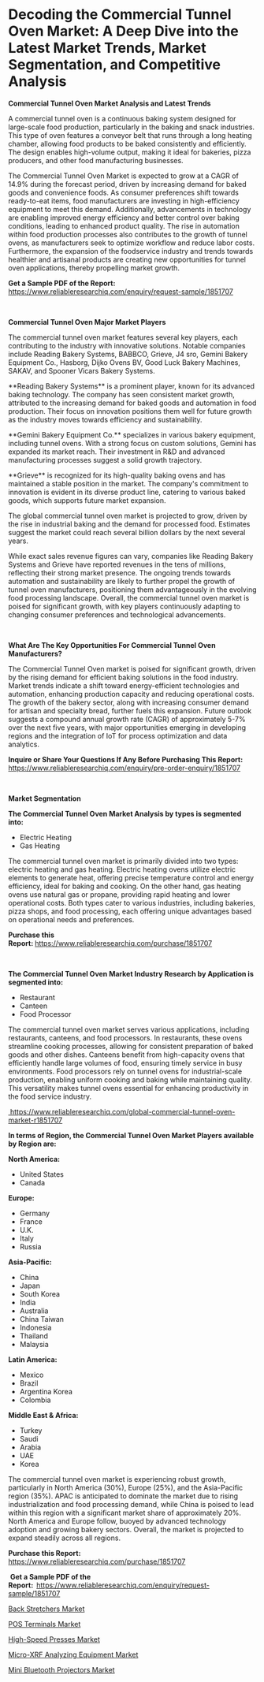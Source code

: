<p><h1>Decoding the Commercial Tunnel Oven Market: A Deep Dive into the Latest Market Trends, Market Segmentation, and Competitive Analysis</h1></p><p><strong>Commercial Tunnel Oven Market Analysis and Latest Trends</strong></p>
<p><p>A commercial tunnel oven is a continuous baking system designed for large-scale food production, particularly in the baking and snack industries. This type of oven features a conveyor belt that runs through a long heating chamber, allowing food products to be baked consistently and efficiently. The design enables high-volume output, making it ideal for bakeries, pizza producers, and other food manufacturing businesses.</p><p>The Commercial Tunnel Oven Market is expected to grow at a CAGR of 14.9% during the forecast period, driven by increasing demand for baked goods and convenience foods. As consumer preferences shift towards ready-to-eat items, food manufacturers are investing in high-efficiency equipment to meet this demand. Additionally, advancements in technology are enabling improved energy efficiency and better control over baking conditions, leading to enhanced product quality. The rise in automation within food production processes also contributes to the growth of tunnel ovens, as manufacturers seek to optimize workflow and reduce labor costs. Furthermore, the expansion of the foodservice industry and trends towards healthier and artisanal products are creating new opportunities for tunnel oven applications, thereby propelling market growth.</p></p>
<p><strong>Get a Sample PDF of the Report:&nbsp;</strong> <a href="https://www.reliableresearchiq.com/enquiry/request-sample/1851707?utm_campaign=100&utm_medium=2&utm_source=Github&utm_content=ia&utm_term=18102024&utm_id=commercial-tunnel-oven">https://www.reliableresearchiq.com/enquiry/request-sample/1851707</a></p>
<p>&nbsp;</p>
<p><strong>Commercial Tunnel Oven Major Market Players</strong></p>
<p><p>The commercial tunnel oven market features several key players, each contributing to the industry with innovative solutions. Notable companies include Reading Bakery Systems, BABBCO, Grieve, J4 sro, Gemini Bakery Equipment Co., Hasborg, Dijko Ovens BV, Good Luck Bakery Machines, SAKAV, and Spooner Vicars Bakery Systems.</p><p>**Reading Bakery Systems** is a prominent player, known for its advanced baking technology. The company has seen consistent market growth, attributed to the increasing demand for baked goods and automation in food production. Their focus on innovation positions them well for future growth as the industry moves towards efficiency and sustainability.</p><p>**Gemini Bakery Equipment Co.** specializes in various bakery equipment, including tunnel ovens. With a strong focus on custom solutions, Gemini has expanded its market reach. Their investment in R&D and advanced manufacturing processes suggest a solid growth trajectory.</p><p>**Grieve** is recognized for its high-quality baking ovens and has maintained a stable position in the market. The company's commitment to innovation is evident in its diverse product line, catering to various baked goods, which supports future market expansion.</p><p>The global commercial tunnel oven market is projected to grow, driven by the rise in industrial baking and the demand for processed food. Estimates suggest the market could reach several billion dollars by the next several years.</p><p>While exact sales revenue figures can vary, companies like Reading Bakery Systems and Grieve have reported revenues in the tens of millions, reflecting their strong market presence. The ongoing trends towards automation and sustainability are likely to further propel the growth of tunnel oven manufacturers, positioning them advantageously in the evolving food processing landscape. Overall, the commercial tunnel oven market is poised for significant growth, with key players continuously adapting to changing consumer preferences and technological advancements.</p></p>
<p>&nbsp;</p>
<p><strong>What Are The Key Opportunities For Commercial Tunnel Oven Manufacturers?</strong></p>
<p><p>The Commercial Tunnel Oven market is poised for significant growth, driven by the rising demand for efficient baking solutions in the food industry. Market trends indicate a shift toward energy-efficient technologies and automation, enhancing production capacity and reducing operational costs. The growth of the bakery sector, along with increasing consumer demand for artisan and specialty bread, further fuels this expansion. Future outlook suggests a compound annual growth rate (CAGR) of approximately 5-7% over the next five years, with major opportunities emerging in developing regions and the integration of IoT for process optimization and data analytics.</p></p>
<p><strong>Inquire or Share Your Questions If Any Before Purchasing This Report:</strong> <a href="https://www.reliableresearchiq.com/enquiry/pre-order-enquiry/1851707?utm_campaign=100&utm_medium=2&utm_source=Github&utm_content=ia&utm_term=18102024&utm_id=commercial-tunnel-oven">https://www.reliableresearchiq.com/enquiry/pre-order-enquiry/1851707</a></p>
<p>&nbsp;</p>
<p><strong>Market Segmentation</strong></p>
<p><strong>The Commercial Tunnel Oven Market Analysis by types is segmented into:</strong></p>
<p><ul><li>Electric Heating</li><li>Gas Heating</li></ul></p>
<p><p>The commercial tunnel oven market is primarily divided into two types: electric heating and gas heating. Electric heating ovens utilize electric elements to generate heat, offering precise temperature control and energy efficiency, ideal for baking and cooking. On the other hand, gas heating ovens use natural gas or propane, providing rapid heating and lower operational costs. Both types cater to various industries, including bakeries, pizza shops, and food processing, each offering unique advantages based on operational needs and preferences.</p></p>
<p><strong>Purchase this Report:&nbsp;</strong><a href="https://www.reliableresearchiq.com/purchase/1851707?utm_campaign=100&utm_medium=2&utm_source=Github&utm_content=ia&utm_term=18102024&utm_id=commercial-tunnel-oven">https://www.reliableresearchiq.com/purchase/1851707</a></p>
<p>&nbsp;</p>
<p><strong>The Commercial Tunnel Oven Market Industry Research by Application is segmented into:</strong></p>
<p><ul><li>Restaurant</li><li>Canteen</li><li>Food Processor</li></ul></p>
<p><p>The commercial tunnel oven market serves various applications, including restaurants, canteens, and food processors. In restaurants, these ovens streamline cooking processes, allowing for consistent preparation of baked goods and other dishes. Canteens benefit from high-capacity ovens that efficiently handle large volumes of food, ensuring timely service in busy environments. Food processors rely on tunnel ovens for industrial-scale production, enabling uniform cooking and baking while maintaining quality. This versatility makes tunnel ovens essential for enhancing productivity in the food service industry.</p></p>
<p><a href="https://www.reliableresearchiq.com/global-commercial-tunnel-oven-market-r1851707?utm_campaign=100&utm_medium=2&utm_source=Github&utm_content=ia&utm_term=18102024&utm_id=commercial-tunnel-oven">&nbsp;https://www.reliableresearchiq.com/global-commercial-tunnel-oven-market-r1851707</a></p>
<p><strong>In terms of Region, the Commercial Tunnel Oven Market Players available by Region are:</strong></p>
<p>
    <p> <strong> North America: </strong>
        <ul>
            <li>United States</li>
            <li>Canada</li>
        </ul>
        </p> 
    <p> <strong> Europe: </strong>
        <ul>
            <li>Germany</li>
            <li>France</li>
            <li>U.K.</li>
            <li>Italy</li>
            <li>Russia</li>
        </ul>
        </p> 
    <p> <strong> Asia-Pacific: </strong>
        <ul>
            <li>China</li>
            <li>Japan</li>
            <li>South Korea</li>
            <li>India</li>
            <li>Australia</li>
            <li>China Taiwan</li>
            <li>Indonesia</li>
            <li>Thailand</li>
            <li>Malaysia</li>
        </ul>
        </p> 
    <p> <strong> Latin America: </strong>
        <ul>
            <li>Mexico</li>
            <li>Brazil</li>
            <li>Argentina Korea</li>
            <li>Colombia</li>
        </ul>
        </p> 
    <p> <strong> Middle East & Africa: </strong>
        <ul>
            <li>Turkey</li>
            <li>Saudi</li>
            <li>Arabia</li>
            <li>UAE</li>
            <li>Korea</li>
        </ul>
    </p>
    </p>
<p><p>The commercial tunnel oven market is experiencing robust growth, particularly in North America (30%), Europe (25%), and the Asia-Pacific region (35%). APAC is anticipated to dominate the market due to rising industrialization and food processing demand, while China is poised to lead within this region with a significant market share of approximately 20%. North America and Europe follow, buoyed by advanced technology adoption and growing bakery sectors. Overall, the market is projected to expand steadily across all regions.</p></p>
<p><strong>Purchase this Report: </strong><a href="https://www.reliableresearchiq.com/purchase/1851707?utm_campaign=100&utm_medium=2&utm_source=Github&utm_content=ia&utm_term=18102024&utm_id=commercial-tunnel-oven">https://www.reliableresearchiq.com/purchase/1851707</a></p>
<p>&nbsp;<strong>Get a Sample PDF of the Report:&nbsp;&nbsp;</strong><a href="https://www.reliableresearchiq.com/enquiry/request-sample/1851707?utm_campaign=100&utm_medium=2&utm_source=Github&utm_content=ia&utm_term=18102024&utm_id=commercial-tunnel-oven">https://www.reliableresearchiq.com/enquiry/request-sample/1851707</a></p>
<p><strong></strong></p>
<p><p><a href="https://www.linkedin.com/pulse/future-back-stretchers-market-global-forecast-trends-2024--fjhhe?utm_campaign=100&utm_medium=2&utm_source=Github&utm_content=ia&utm_term=18102024&utm_id=commercial-tunnel-oven">Back Stretchers Market</a></p><p><a href="https://issuu.com/reportprime-2/docs/pos-terminals-market-size-2030.pptx_6e34f339a04bbd?utm_campaign=100&utm_medium=2&utm_source=Github&utm_content=ia&utm_term=18102024&utm_id=commercial-tunnel-oven">POS Terminals Market</a></p><p><a href="https://github.com/elinor9mppa/Market-Research-Report-List-1/blob/main/high-speed-presses-market.md?utm_campaign=100&utm_medium=2&utm_source=Github&utm_content=ia&utm_term=18102024&utm_id=commercial-tunnel-oven">High-Speed Presses Market</a></p><p><a href="https://github.com/melodyvssta/Market-Research-Report-List-1/blob/main/micro-xrf-analyzing-equipment-market.md?utm_campaign=100&utm_medium=2&utm_source=Github&utm_content=ia&utm_term=18102024&utm_id=commercial-tunnel-oven">Micro-XRF Analyzing Equipment Market</a></p><p><a href="https://www.linkedin.com/pulse/mini-bluetooth-projectors-market-penetration-strategies-untapped-adhsc?utm_campaign=100&utm_medium=2&utm_source=Github&utm_content=ia&utm_term=18102024&utm_id=commercial-tunnel-oven">Mini Bluetooth Projectors Market</a></p></p>